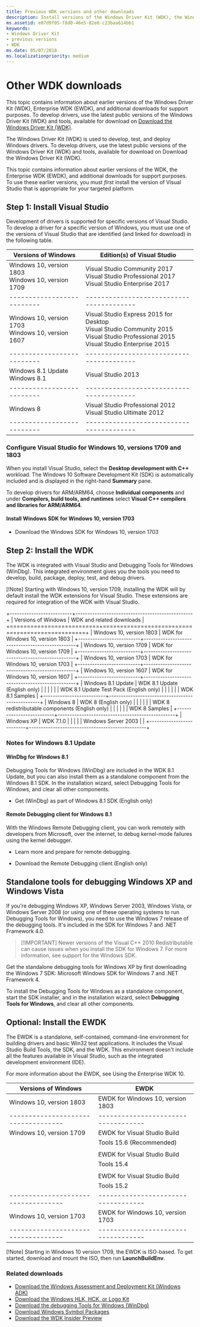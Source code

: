 ```yaml
---
title: Previous WDK versions and other downloads
description: Install versions of the Windows Driver Kit (WDK), the Windows Debugger (WinDBG), and more.
ms.assetid: e07d9f05-f8d0-46e5-82e6-c23baa614bb1
keywords:
- Windows Driver Kit
- previous versions
- WDK
ms.date: 05/07/2018
ms.localizationpriority: medium
---
```

<!-- This is in branch "v-gmoor-other-wdk-downloads-2" -->
# Other WDK downloads

This topic contains information about earlier versions of the Windows Driver Kit (WDK), Enterprise WDK (EWDK), and additional downloads for support purposes. To develop drivers, use the latest public versions of the Windows Driver Kit (WDK) and tools, available for download on [Download the Windows Driver Kit (WDK)](download-the-wdk.md).


The Windows Driver Kit (WDK) is used to develop, test, and deploy
Windows drivers. To develop drivers, use the latest public versions of
the Windows Driver Kit (WDK) and tools, available for download on
Download the Windows Driver Kit (WDK).

This topic contains information about earlier versions of the WDK, the
Enterprise WDK (EWDK), and additional downloads for support purposes. To
use these earlier versions, you must *first* install the version of
Visual Studio that is appropriate for your targeted platform.


## Step 1: Install Visual Studio

Development of drivers is supported for specific versions of Visual
Studio. To develop a driver for a specific version of Windows, you must
use one of the versions of Visual Studio that are identified (and linked
for download) in the following table.

| Versions of Windows      | Edition(s) of Visual Studio            |
|--------------------------|----------------------------------------|
| Windows 10, version 1803 <br/>Windows 10, version 1709 | Visual Studio Community 2017 <br/>Visual Studio Professional 2017 <br/>Visual Studio Enterprise 2017 |
|--------------------------|----------------------------------------|
| Windows 10, version 1703 <br/>Windows 10, version 1607 | Visual Studio Express 2015 for Desktop <br/>Visual Studio Community 2015 <br/>Visual Studio Professional 2015 <br/>Visual Studio Enterprise 2015 |
|--------------------------|----------------------------------------|
| Windows 8.1 Update <br/>Windows 8.1 | Visual Studio 2013 |
|--------------------------|----------------------------------------|
| Windows 8                | Visual Studio Professional 2012 <br/>Visual Studio Ultimate 2012 |
|--------------------------|----------------------------------------|

### Configure Visual Studio for Windows 10, versions 1709 and 1803

When you install Visual Studio, select the **Desktop development with
C++** workload. The Windows 10 Software Development Kit (SDK) is
automatically included and is displayed in the right-hand **Summary**
pane.

To develop drivers for ARM/ARM64, choose **Individual components** and
under **Compilers, build tools, and runtimes** select **Visual C++
compilers and libraries for ARM/ARM64**.

#### Install Windows SDK for Windows 10, version 1703

-   Download the Windows SDK for Windows 10, version 1703

Step 2: Install the WDK
-----------------------

The WDK is integrated with Visual Studio and Debugging Tools for Windows
(WinDbg). This integrated environment gives you the tools you need to
develop, build, package, deploy, test, and debug drivers.

\[!Note\] Starting with Windows 10, version 1709, installing the WDK
will by default install the WDK extensions for Visual Studio. These
extensions are required for integration of the WDK with Visual Studio.

+--------------------------+-------------------------------------------------+
| Versions of Windows      | WDK and related downloads                       |
+==========================+=================================================+
| Windows 10, version 1803 | WDK for Windows 10, version 1803                |
+--------------------------+-------------------------------------------------+
| Windows 10, version 1709 | WDK for Windows 10, version 1709                |
+--------------------------+-------------------------------------------------+
| Windows 10, version 1703 | WDK for Windows 10, version 1703                |
+--------------------------+-------------------------------------------------+
| Windows 10, version 1607 | WDK for Windows 10, version 1607                |
+--------------------------+-------------------------------------------------+
| Windows 8.1 Update       | WDK 8.1 Update (English only)                   |
|                          |                                                 |
|                          | WDK 8.1 Update Test Pack (English only)         |
|                          |                                                 |
|                          | WDK 8.1 Samples                                 |
+--------------------------+-------------------------------------------------+
| Windows 8                | WDK 8 (English only)                            |
|                          |                                                 |
|                          | WDK 8 redistributable components (English only) |
|                          |                                                 |
|                          | WDK 8 Samples                                   |
+--------------------------+-------------------------------------------------+
| Windows XP               | WDK 7.1.0                                       |
|                          |                                                 |
| Windows Server 2003      |                                                 |
+--------------------------+-------------------------------------------------+

### Notes for Windows 8.1 Update

#### WinDbg for Windows 8.1

Debugging Tools for Windows (WinDbg) are included in the WDK 8.1 Update,
but you can also install them as a standalone component from the Windows
8.1 SDK. In the installation wizard, select Debugging Tools for Windows,
and clear all other components.

-   Get (WinDbg) as part of Windows 8.1 SDK (English only)

#### Remote Debugging client for Windows 8.1

With the Windows Remote Debugging client, you can work remotely with
developers from Microsoft, over the internet, to debug kernel-mode
failures using the kernel debugger.

-   Learn more and prepare for remote debugging.

-   Download the Remote Debugging client (English only)


## Standalone tools for debugging Windows XP and Windows Vista

If you're debugging Windows XP, Windows Server 2003, Windows Vista, or
Windows Server 2008 (or using one of these operating systems to run
Debugging Tools for Windows), you need to use the Windows 7 release of
the debugging tools. It's included in the SDK for Windows 7 and .NET
Framework 4.0.

> \[!IMPORTANT\] Newer versions of the Visual C++ 2010 Redistributable
> can cause issues when you install the SDK for Windows 7. For more
> information, see support for the Windows SDK.

Get the standalone debugging tools for Windows XP by first downloading
the Windows 7 SDK: Microsoft Windows SDK for Windows 7 and .NET
Framework 4.

To install the Debugging Tools for Windows as a standalone component,
start the SDK installer, and in the installation wizard, select
**Debugging Tools for Windows**, and clear all other components.


## Optional: Install the EWDK

The EWDK is a standalone, self-contained, command-line environment for
building drivers and basic Win32 test applications. It includes the
Visual Studio Build Tools, the SDK, and the WDK. This environment
doesn\'t include all the features available in Visual Studio, such as
the integrated development environment (IDE).

For more information about the EWDK, see Using the Enterprise WDK 10.

| Versions of Windows               | EWDK                              |
|-----------------------------------|-----------------------------------|
| Windows 10, version 1803          | EWDK for Windows 10, version 1803 |
|-----------------------------------|-----------------------------------|
| Windows 10, version 1709          | EWDK for Visual Studio Build      |
|                                   | Tools 15.6 (Recommended)          |
|                                   |                                   |
|                                   | EWDK for Visual Studio Build      |
|                                   | Tools 15.4                        |
|                                   |                                   |
|                                   | EWDK for Visual Studio Build      |
|                                   | Tools 15.2                        |
|-----------------------------------|-----------------------------------|
| Windows 10, version 1703          | EWDK for Windows 10, version 1703 |
|-----------------------------------|-----------------------------------|

\[!Note\] Starting in Windows 10 version 1709, the EWDK is ISO-based. To
get started, download and mount the ISO, then run **LaunchBuildEnv**.


<!-- Old content follows...

Downloads for Windows 10, version 1803
--------------------------------------

### WDK for Windows 10, version 1803

#### Step 1: Install Visual Studio 2017

The following editions of Visual Studio 2017 support driver development:

-   [Download Visual Studio Community
    2017](https://www.visualstudio.com/thank-you-downloading-visual-studio/?sku=Community&rel=15)

-   [Download Visual Studio Professional
    2017](https://www.visualstudio.com/thank-you-downloading-visual-studio/?sku=Professional&rel=15)

-   [Download Visual Studio Enterprise
    2017](https://www.visualstudio.com/thank-you-downloading-visual-studio/?sku=Enterprise&rel=15)

When you install Visual Studio, select the **Desktop development with
C++** workload. The Windows 10 Software Development Kit (SDK) is
automatically included, and is displayed in the right-hand **Summary**
pane.

For ARM/ARM64 driver development, choose **Individual components** and
under **Compilers, build tools, and runtimes** select **Visual C++
compilers and libraries for ARM/ARM64**.

#### Step 2: Install WDK for Windows 10, version 1803

-   [Download WDK for Windows 10, version
    1803](https://go.microsoft.com/fwlink/?linkid=873060)

New as of 1709 release: The WDK installation will by default install the
WDK Visual Studio extension. This must be done in order for WDK VS
integration to work.

### Enterprise WDK (EWDK) for Windows 10, version 1803

The EWDK is a standalone self-contained command-line environment for
building drivers. It includes the Visual Studio Build Tools, the SDK,
and the WDK. The latest public version of the EWDK contains Visual
Studio Build Tools 15.7. To get started, mount the ISO and run
**LaunchBuildEnv**.

#### EWDK with Visual Studio Build Tools 15.7

-   [Download EWDK for Windows 10, version
    1803](https://developer.microsoft.com/windows/hardware/license-terms-EWDK)

### Release notes and run-time requirements

WDK requires Visual Studio, for more information more info on system
requirements for Visual Studio please review [Visual Studio 2017 System
Requirements](https://www.visualstudio.com/productinfo/vs2017-system-requirements-vs).

EWDK will additionally need .NET 4.6.1, for more information on what
.NET runs on please review [.NET Framework system
requirements](https://docs.microsoft.com/dotnet/framework/get-started/system-requirements).

To work with HAL Extensions, download and install the updated [Windows
OEM HAL Extension Test Cert 2017 (TEST
ONLY)](https://go.microsoft.com/fwlink/?linkid=872294) certificate after
preparing your environment for development. [Learn
more](https://support.microsoft.com/help/4131991)

Downloads for Windows 10, version 1709
--------------------------------------

### WDK for Windows 10, version 1709

#### Step 1: Install Visual Studio 2017

The following editions of Visual Studio 2017 support driver development:

-   [Download Visual Studio Community
    2017](https://www.visualstudio.com/thank-you-downloading-visual-studio/?sku=Community&rel=15)

-   [Download Visual Studio Professional
    2017](https://www.visualstudio.com/thank-you-downloading-visual-studio/?sku=Professional&rel=15)

-   [Download Visual Studio Enterprise
    2017](https://www.visualstudio.com/thank-you-downloading-visual-studio/?sku=Enterprise&rel=15)

When you install Visual Studio, select the **Desktop development with
C++** workload. The Windows 10 Software Development Kit (SDK) is
automatically included, and is displayed in the right-hand **Summary**
pane.

For ARM/ARM64 driver development, choose **Individual components** and
under **Compilers, build tools, and runtimes** select **Visual C++
compilers and libraries for ARM/ARM64**.

#### Step 2: Install WDK for Windows 10, version 1709

-   [Download WDK for Windows 10, version
    1709](https://go.microsoft.com/fwlink/p/?linkid=859232)

New for this release: The WDK installation will by default install the
WDK Visual Studio extension. This must be done in order for integration
of the WDK with Visual Studio to work.

### Enterprise WDK (EWDK) for Windows 10, version 1709

The EWDK is a standalone self-contained command-line environment for
building drivers. It includes the Visual Studio Build Tools, the SDK,
and the WDK. The latest public version of the EWDK contains Visual
Studio Build Tools 15.6.

#### EWDK with Visual Studio Build Tools 15.6 (Recommended)

-   [Download EWDK for Windows 10, version
    1709](https://developer.microsoft.com/windows/hardware/license-terms-enterprise-wdk-1709-VS15-6)

#### EWDK with Visual Studio Build Tools 15.4

-   [Download EWDK for Windows 10, version
    1709](https://developer.microsoft.com/windows/hardware/license-terms-enterprise-wdk-1709-VS15-4)

#### EWDK with Visual Studio Build Tools 15.2

-   [Download EWDK for Windows 10, version
    1709](https://developer.microsoft.com/windows/hardware/license-terms-enterprise-wdk-1709)

To get started, mount the ISO and run **LaunchBuildEnv**.


# OLD CONTENT FOLLOWS (but may also precede)

## Downloads for Windows 10, version 1803

### WDK for Windows 10, version 1803

#### Step 1: Install Visual Studio 2017
The following editions of Visual Studio 2017 support driver development:

* [Download Visual Studio Community 2017](https://www.visualstudio.com/thank-you-downloading-visual-studio/?sku=Community&rel=15)
* [Download Visual Studio Professional 2017](https://www.visualstudio.com/thank-you-downloading-visual-studio/?sku=Professional&rel=15)
* [Download Visual Studio Enterprise 2017](https://www.visualstudio.com/thank-you-downloading-visual-studio/?sku=Enterprise&rel=15)

When you install Visual Studio, select the **Desktop development with C++** workload. The Windows 10 Software Development Kit (SDK) is automatically included, and is displayed in the right-hand **Summary** pane.

For ARM/ARM64 driver development, choose **Individual components** and under **Compilers, build tools, and runtimes** select **Visual C++ compilers and libraries for ARM/ARM64**.


#### Step 2: Install WDK for Windows 10, version 1803

* [Download WDK for Windows 10, version 1803](https://go.microsoft.com/fwlink/?linkid=873060)

New as of 1709 release: The WDK installation will by default install the WDK Visual Studio extension. This must be done in order for WDK VS integration to work.

### Enterprise WDK (EWDK) for Windows 10, version 1803

The EWDK is a standalone self-contained command-line environment for building drivers. It includes the Visual Studio Build Tools, the SDK, and the WDK.  The latest public version of the EWDK contains Visual Studio Build Tools 15.7. To get started, mount the ISO and run **LaunchBuildEnv**.

#### EWDK with Visual Studio Build Tools 15.7

* [Download EWDK for Windows 10, version 1803](https://developer.microsoft.com/windows/hardware/license-terms-EWDK)

### Release notes and run-time requirements

WDK requires Visual Studio, for more information more info on system requirements for Visual Studio please review [Visual Studio 2017 System Requirements](https://www.visualstudio.com/productinfo/vs2017-system-requirements-vs).

EWDK will additionally need .NET 4.6.1, for more information on what .NET runs on please review [.NET Framework system requirements](https://docs.microsoft.com/dotnet/framework/get-started/system-requirements).

To work with HAL Extensions, download and install the updated [Windows OEM HAL Extension Test Cert 2017 (TEST ONLY)](https://go.microsoft.com/fwlink/?linkid=872294) certificate after preparing your environment for development.  [Learn more](https://support.microsoft.com/help/4131991)


## Downloads for Windows 10, version 1709

### WDK for Windows 10, version 1709

#### Step 1: Install Visual Studio 2017
The following editions of Visual Studio 2017 support driver development:

* [Download Visual Studio Community 2017](https://www.visualstudio.com/thank-you-downloading-visual-studio/?sku=Community&rel=15)
* [Download Visual Studio Professional 2017](https://www.visualstudio.com/thank-you-downloading-visual-studio/?sku=Professional&rel=15)
* [Download Visual Studio Enterprise 2017](https://www.visualstudio.com/thank-you-downloading-visual-studio/?sku=Enterprise&rel=15)

When you install Visual Studio, select the **Desktop development with C++** workload. The Windows 10 Software Development Kit (SDK) is automatically included, and is displayed in the right-hand **Summary** pane.

For ARM/ARM64 driver development, choose **Individual components** and under **Compilers, build tools, and runtimes** select **Visual C++ compilers and libraries for ARM/ARM64**.


#### Step 2: Install WDK for Windows 10, version 1709

* [Download WDK for Windows 10, version 1709](https://go.microsoft.com/fwlink/p/?linkid=859232)

New for this release: The WDK installation will by default install the WDK Visual Studio extension. This must be done in order for integration of the WDK with Visual Studio to work.

### Enterprise WDK (EWDK) for Windows 10, version 1709

The EWDK is a standalone self-contained command-line environment for building drivers. It includes the Visual Studio Build Tools, the SDK, and the WDK.  The latest public version of the EWDK contains Visual Studio Build Tools 15.6.

#### EWDK with Visual Studio Build Tools 15.6 (Recommended)

* [Download EWDK for Windows 10, version 1709](https://developer.microsoft.com/windows/hardware/license-terms-enterprise-wdk-1709-VS15-6)

#### EWDK with Visual Studio Build Tools 15.4

* [Download EWDK for Windows 10, version 1709](https://developer.microsoft.com/windows/hardware/license-terms-enterprise-wdk-1709-VS15-4)

#### EWDK with Visual Studio Build Tools 15.2

* [Download EWDK for Windows 10, version 1709](https://developer.microsoft.com/windows/hardware/license-terms-enterprise-wdk-1709)

To get started, mount the ISO and run **LaunchBuildEnv**.


## Downloads for Windows 10, version 1703

### WDK for Windows 10, version 1703

#### Install Visual Studio 2015

> [!IMPORTANT]
> WDK for Windows 10, version 1703, is not compatible with Visual Studio 2017. Use Visual Studio 2015 for driver development with this version of the WDK.

These editions of Visual Studio 2015 support driver development.

* [Download Visual Studio Express 2015 for Desktop](https://go.microsoft.com/fwlink/?linkid=875331)
* [Download Visual Studio Community 2015](https://go.microsoft.com/fwlink/p/?LinkId=534599)
* [Download Visual Studio Professional 2015](https://go.microsoft.com/fwlink/p/?LinkId=619628)
* [Download Visual Studio Enterprise 2015](https://go.microsoft.com/fwlink/p/?LinkId=619629)

#### Install Windows SDK for Windows 10, version 1703

* [Download the Windows SDK for Windows 10, version 1703](https://go.microsoft.com/fwlink/p/?LinkID=845298)

#### Install WDK for Windows 10, version 1703

* [Download the WDK for Windows 10, version 1703](https://go.microsoft.com/fwlink/p/?LinkID=845980)

> [!IMPORTANT]
> If you install the WDK, you will not be able to develop Modern Applications.

> [!IMPORTANT]
> If you have installed WDK for Windows 10, version 1607, some WDK files get removed when installing the WDK for Windows 10, version 1703, on top of the WDK for Windows 10, version 1607. To restore these files:
> 1. On the Start menu, enter **Apps & features** in the search box, and select **Apps & features** from the results.
> 2. Find **Windows Driver Kit - Windows 10.0.15063.0** in the list of **Apps & Features**, and then select the program.
> 3. Select **Modify**, select **Repair**, and then follow the directions on the screen.
> 4. The files will be restored.

### EWDK for Windows 10, version 1703

You can also install the EWDK to build drivers and basic Win32 test applications in a command-line build environment. This environment doesn't include all the features available in Visual Studio, such as the integrated development environment (IDE), so you'll need to use a code editor of your choice.

* [Learn more about the EWDK](https://go.microsoft.com/fwlink/p/?LinkId=846040)
* [Download EWDK for Windows 10, version 1703](https://developer.microsoft.com/windows/hardware/license-terms-enterprise-wdk-1703)


## Downloads for Windows 10, version 1607

### WDK for Windows 10, version 1607

1. Run Windows Update.
2. Install the version of Visual Studio 2015 that best suits your development needs.

    * [Download Visual Studio Express 2015 for Desktop](https://go.microsoft.com/fwlink/?linkid=875331)
    * [Download Visual Studio Community 2015](https://go.microsoft.com/fwlink/p/?LinkId=534599)
    * [Download Visual Studio Professional 2015](https://go.microsoft.com/fwlink/p/?LinkId=619628)
    * [Download Visual Studio Enterprise 2015](https://go.microsoft.com/fwlink/p/?LinkId=619629)

3. During installation, select the **Typical for Windows 10 Developers** option.
4. Follow the prompts to complete the installation.
5. [Install the WDK for Windows 10, version 1607](https://go.microsoft.com/fwlink/p/?LinkId=526733)
**OR**
[Install the EWDK 1607](https://developer.microsoft.com/windows/hardware/license-terms-enterprise-wdk)


## Downloads for Windows 8.1

### WDK 8.1 Update (for Windows 8.1, 8, and 7 drivers)

WDK 8.1 Update has tools to build, test, debug, and deploy drivers for Windows 8.1 Update, Windows 8.1, Windows 8, and Windows 7. When you have the WDK, we recommend that you install the WDK 8.1 Update Test Pack. It has the tests for device fundamentals, graphics, imaging, mobile broadband (CDMA, GSM, WLAN), sensors, and other utilities.

> [!IMPORTANT]
> Before installing WDK 8.1 Update, you need to install Visual Studio 2013.

1. [Download Visual Studio 2013](https://go.microsoft.com/fwlink/?linkid=875331)
2. [Download WDK 8.1 Update](https://go.microsoft.com/fwlink/p/?LinkId=393659) (English only)
3. [Download the WDK 8.1 Update Test Pack](https://go.microsoft.com/fwlink/p/?LinkID=393660) (English only)
4. [Get driver samples for Windows 8.1](https://code.msdn.microsoft.com/windowshardware/Windows-Driver-Kit-WDK-81-cf35e953)

### WinDbg for Windows 8.1
Debugging Tools for Windows (WinDbg) are included in the WDK 8.1 Update, but you can also install them as a standalone component from the Windows 8.1 SDK. In the installation wizard, select Debugging Tools for Windows, and clear all other components.

* [Get (WinDbg) as part of Windows 8.1 SDK](https://www.microsoft.com/click/services/Redirect2.ashx?CR_EAC=300135395) (English only)

### Remote Debugging client for Windows 8.1
With the Windows Remote Debugging client, you can work remotely with developers from Microsoft, over the internet, to debug kernel-mode failures using the kernel debugger.
* [Learn more and prepare for remote debugging.](https://docs.microsoft.com/windows-hardware/drivers/debugger/remote-debugging)
* [Download the Remote Debugging client](https://go.microsoft.com/fwlink/p/?LinkId=316921) (English only)  


## Downloads for Windows 8

### WDK 8
WDK 8 enables you to migrate earlier drivers to WDK 8.1 Update and Visual Studio 2013. Microsoft does not support WDK 8 and will make no further updates to this kit. You should use the latest versions of the WDK and Visual Studio to build drivers for Windows.

> [!IMPORTANT]
> You must install [Visual Studio Professional 2012](https://go.microsoft.com/fwlink/p/?LinkID=255976) or [Visual Studio Ultimate 2012](https://go.microsoft.com/fwlink/p/?LinkID=255982) before you install WDK 8.

1. [Download WDK 8 (English only)](https://go.microsoft.com/fwlink/p/?LinkID=324284)
2. [Download the WDK 8 redistributable components](https://go.microsoft.com/fwlink/p/?LinkID=253170) (English only)
3. [Get driver samples for Windows 8](https://code.msdn.microsoft.com/windowshardware/Windows-Driver-Kit-WDK-80-e3161626)


## Downloads for Windows XP

### WDK 7.1.0 (for Windows XP drivers)
Developing a driver for Windows XP or Windows Server 2003? WDK 7.1.0 has the tools, code samples, docs, compilers, headers, and libraries that you can use to create drivers for these operating systems.

* [Download WDK 7.1.0](https://www.microsoft.com/download/confirmation.aspx?id=11800) (English only)

### Standalone debugging tools for debugging Windows XP and Windows Vista
If you're debugging Windows XP, Windows Server 2003, Windows Vista, or Windows Server 2008 (or using one of these operating systems to run Debugging Tools for Windows), you need to use the Windows 7 release of the debugging tools. It's included in the SDK for Windows 7 and .NET Framework 4.0. To install the Debugging Tools for Windows as a standalone component, in the SDK installation wizard, select Debugging Tools for Windows, and clear all other components.

> [!IMPORTANT]
> Newer versions of the Visual C++ 2010 Redistributable can cause issues when you install the SDK for Windows 7. For more information, see [support for the Windows SDK](https://support.microsoft.com/kb/2717426).

* [Get the standalone debugging tools for Windows XP as part of Windows 7 SDK](https://www.microsoft.com/download/confirmation.aspx?id=8279)


...old content ends.-->

### Related downloads
* [Download the Windows Assessment and Deployment Kit (Windows ADK)](https://developer.microsoft.com/windows/hardware/windows-assessment-deployment-kit)
* [Download the Windows HLK, HCK, or Logo Kit](https://developer.microsoft.com/windows/hardware/windows-hardware-lab-kit)
* [Download the debugging Tools for Windows (WinDbg)](https://developer.microsoft.com/windows/hardware/download-windbg)
* [Download Windows Symbol Packages](https://developer.microsoft.com/windows/hardware/download-symbols)
* [Download the WDK Insider Preview](https://www.microsoft.com/software-download/windowsinsiderpreviewWDK)
